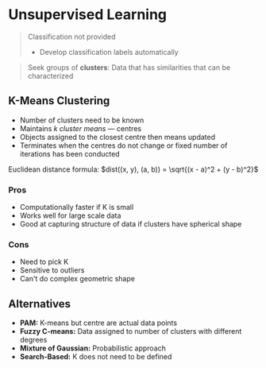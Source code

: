 # Unsupervised Learning

> Classification not provided
>
> - Develop classification labels automatically

> Seek groups of **clusters**: Data that has similarities that can be characterized

## K-Means Clustering

- Number of clusters need to be known
- Maintains _k cluster means_ — centres
- Objects assigned to the closest centre then means updated
- Terminates when the centres do not change or fixed number of iterations has been conducted

Euclidean distance formula: $dist((x, y), (a, b)) = \sqrt{(x - a)^2 + (y - b)^2}$

### Pros

- Computationally faster if K is small
- Works well for large scale data
- Good at capturing structure of data if clusters have spherical shape

### Cons

- Need to pick K
- Sensitive to outliers
- Can't do complex geometric shape

## Alternatives

- **PAM:** K-means but centre are actual data points
- **Fuzzy C-means:** Data assigned to number of clusters with different degrees
- **Mixture of Gaussian:** Probabilistic approach
- **Search-Based:** K does not need to be defined